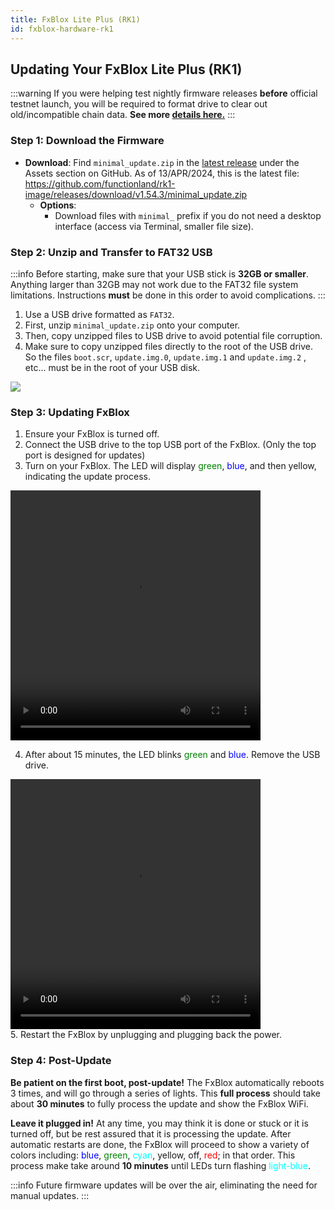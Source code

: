 ```yaml
---
title: FxBlox Lite Plus (RK1)
id: fxblox-hardware-rk1
---
```


## Updating Your FxBlox Lite Plus (RK1)

:::warning 
If you were helping test nightly firmware releases **before** official testnet launch, you will be required to format drive to clear out old/incompatible chain data. **See more [details here.](../fxblox-app.md/#format-drive)**
:::

### Step 1: Download the Firmware

- **Download**: Find `minimal_update.zip` in the [latest release](https://github.com/functionland/rk1-image/releases/latest) under the Assets section on GitHub. As of 13/APR/2024, this is the latest file: https://github.com/functionland/rk1-image/releases/download/v1.54.3/minimal_update.zip
  - **Options**:
    - Download files with `minimal_` prefix if you do not need a desktop interface (access via Terminal, smaller file size).

### Step 2: Unzip and Transfer to FAT32 USB
:::info 
Before starting, make sure that your USB stick is **32GB or smaller**. Anything larger than 32GB may not work due to the FAT32 file system limitations. Instructions **must** be done in this order to avoid complications.
:::
  1. Use a USB drive formatted as `FAT32`.
  2. First, unzip `minimal_update.zip` onto your computer.
  3. Then, copy unzipped files to USB drive to avoid potential file corruption.
  4. Make sure to copy unzipped files directly to the root of the USB drive. So the files `boot.scr`, `update.img.0`, `update.img.1` and `update.img.2` , etc... must be in the root of your USB disk.

  <div class="text--center">
   <img src="/img/fxyard-network/root-usb.png" style={{width: 700}}/>
</div>

### Step 3: Updating FxBlox

1. Ensure your FxBlox is turned off.
2. Connect the USB drive to the top USB port of the FxBlox. (Only the top port is designed for updates)
3. Turn on your FxBlox. The LED will display <font color="green">green</font>, <font color="blue">blue</font>, and then yellow, indicating the update process.
<div class="text--center">
  <video width="400" height="400" controls>
    <source src="https://github.com/functionland/rk1-image/assets/6176518/06ddf8ed-61a0-4031-b48d-77f7f7ba79eb" type="video/mp4" />
    Your browser does not support the video tag.
  </video>
</div>

4. After about 15 minutes, the LED blinks <font color="green">green</font> and <font color="blue">blue</font>. Remove the USB drive.
<div class="text--center">
  <video width="400" height="400" controls>
    <source src="https://github.com/functionland/rk1-image/assets/6176518/71d42e46-1cc8-4ab7-b573-a11eeaea3289" type="video/mp4" />
    Your browser does not support the video tag.
  </video>
</div>
5. Restart the FxBlox by unplugging and plugging back the power.

### Step 4: Post-Update
**Be patient on the first boot, post-update!** The FxBlox automatically reboots 3 times, and will go through a series of lights. This **full process** should take about **30 minutes** to fully process the update and show the FxBlox WiFi.

**Leave it plugged in!** At any time, you may think it is done or stuck or it is turned off, but be rest assured that it is processing the update. After automatic restarts are done, the FxBlox will proceed to show a variety of colors including: <font color="Blue">blue</font>, <font color="green"> green</font>, <font color="cyan"> cyan</font>, yellow, off, <font color="red"> red</font>; in that order. This process make take around **10 minutes** until LEDs turn flashing <font color="cyan"> light-blue</font>.

:::info
Future firmware updates will be over the air, eliminating the need for manual updates.
:::
